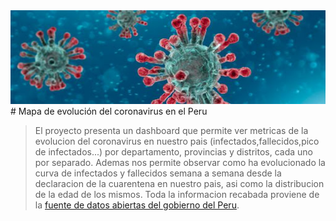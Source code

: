 <img src="./Encabezado/corona.jpg" width="850" height="150">
# Mapa de evolución del coronavirus en el Peru

> El proyecto presenta un dashboard que permite ver metricas de la evolucion del coronavirus en nuestro pais (infectados,fallecidos,pico de infectados...)
> por departamento, provincias y distritos, cada uno por separado. Ademas nos permite observar como ha evolucionado la curva de infectados y fallecidos
> semana a semana desde la declaracion de la cuarentena en nuestro pais, asi como la distribucion de la edad de los mismos.
> Toda la informacion recabada proviene de la [fuente de datos abiertas del gobierno del Peru](https://www.datosabiertos.gob.pe/dataset/casos-positivos-por-covid-19-ministerio-de-salud-minsa/resource/690e57a6-a465-47d8-86fd).
